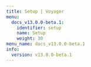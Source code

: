 ```yaml
---
title: Setup | Voyager
menu:
  docs_v13.0.0-beta.1:
    identifier: setup
    name: Setup
    weight: 30
menu_name: docs_v13.0.0-beta.1
info:
  version: v13.0.0-beta.1
---
```



